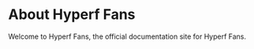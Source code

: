 # About Hyperf Fans

Welcome to Hyperf Fans, the official documentation site for Hyperf Fans.

<!-- more 1122 -->